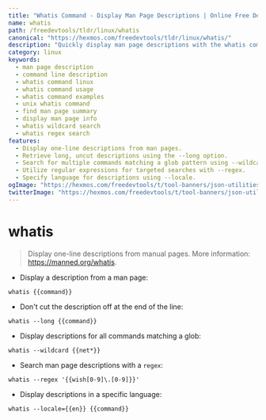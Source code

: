 ```yaml
---
title: "Whatis Command - Display Man Page Descriptions | Online Free DevTools by Hexmos"
name: whatis
path: /freedevtools/tldr/linux/whatis
canonical: "https://hexmos.com/freedevtools/tldr/linux/whatis/"
description: "Quickly display man page descriptions with the whatis command.  Access concise summaries and detailed information using various options. Free online tool, no registration required."
category: linux
keywords:
  - man page description
  - command line description
  - whatis command linux
  - whatis command usage
  - whatis command examples
  - unix whatis command
  - find man page summary
  - display man page info
  - whatis wildcard search
  - whatis regex search
features:
  - Display one-line descriptions from man pages.
  - Retrieve long, uncut descriptions using the --long option.
  - Search for multiple commands matching a glob pattern using --wildcard.
  - Utilize regular expressions for targeted searches with --regex.
  - Specify language for descriptions using --locale.
ogImage: "https://hexmos.com/freedevtools/t/tool-banners/json-utilities-banner.png"
twitterImage: "https://hexmos.com/freedevtools/t/tool-banners/json-utilities-banner.png"
---
```


# whatis

> Display one-line descriptions from manual pages.
> More information: <https://manned.org/whatis>.

- Display a description from a man page:

`whatis {{command}}`

- Don't cut the description off at the end of the line:

`whatis --long {{command}}`

- Display descriptions for all commands matching a glob:

`whatis --wildcard {{net*}}`

- Search man page descriptions with a `regex`:

`whatis --regex '{{wish[0-9]\.[0-9]}}'`

- Display descriptions in a specific language:

`whatis --locale={{en}} {{command}}`
